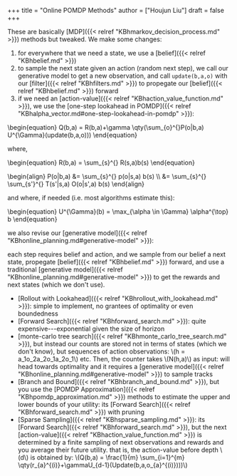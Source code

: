 +++
title = "Online POMDP Methods"
author = ["Houjun Liu"]
draft = false
+++

These are basically [MDP]({{< relref "KBhmarkov_decision_process.md" >}}) methods but tweaked. We make some changes:

1.  for everywhere that we need a state, we use a [belief]({{< relref "KBhbelief.md" >}})
2.  to sample the next state given an action (random next step), we call our generative model to get a new observation, and call `update(b,a,o)` with our [filter]({{< relref "KBhfilters.md" >}}) to propegate our [belief]({{< relref "KBhbelief.md" >}}) forward
3.  if we need an [action-value]({{< relref "KBhaction_value_function.md" >}}), we use the [one-step lookahead in POMDP]({{< relref "KBhalpha_vector.md#one-step-lookahead-in-pomdp" >}}):

\begin{equation}
Q(b,a) = R(b,a)+\gamma \qty(\sum\_{o}^{}P(o|b,a) U^{\Gamma}(update(b,a,o)))
\end{equation}

where,

\begin{equation}
R(b,a) = \sum\_{s}^{} R(s,a)b(s)
\end{equation}

\begin{align}
P(o|b,a) &= \sum\_{s}^{} p(o|s,a) b(s)  \\\\
&= \sum\_{s}^{} \sum\_{s'}^{} T(s'|s,a) O(o|s',a) b(s)
\end{align}

and where, if needed (i.e. most algorithms estimate this):

\begin{equation}
U^{\Gamma}(b) = \max\_{\alpha \in \Gamma} \alpha^{\top}  b
\end{equation}

we also revise our [generative model]({{< relref "KBhonline_planning.md#generative-model" >}}):

each step requires belief and action, and we sample from our belief a next state, propegate [belief]({{< relref "KBhbelief.md" >}}) forward, and use a traditional [generative model]({{< relref "KBhonline_planning.md#generative-model" >}}) to get the rewards and next states (which we don't use).

-   [Rollout with Lookahead]({{< relref "KBhrollout_with_lookahead.md" >}}): simple to implement, no grantees of optimality or even boundedness
-   [Forward Search]({{< relref "KBhforward_search.md" >}}): quite expensive---exponential given the size of horizon
-   [monte-carlo tree search]({{< relref "KBhmonte_carlo_tree_search.md" >}}), but instead our counts are stored not in terms of states (which we don't know), but sequences of action observations: \\(h = a\_1o\_2a\_2o\_1a\_2o\_1\\) etc. Then, the counter takes \\(N(h,a)\\) as input: will head towards optimality and it requires a [generative model]({{< relref "KBhonline_planning.md#generative-model" >}}) to sample tracks
-   [Branch and Bound]({{< relref "KBhbranch_and_bound.md" >}}), but you use the [POMDP Approximation]({{< relref "KBhpomdp_approximation.md" >}}) methods to estimate the upper and lower bounds of your utility: its [Forward Search]({{< relref "KBhforward_search.md" >}}) with pruning
-   [Sparse Sampling]({{< relref "KBhsparse_sampling.md" >}}): its [Forward Search]({{< relref "KBhforward_search.md" >}}), but the next [action-value]({{< relref "KBhaction_value_function.md" >}}) is determined by a finite sampling of next observations and rewards and you average their future utility. that is, the action-value before depth \\(d\\) is obtained by: \\(Q(b,a) = \frac{1}{m} \sum\_{i=1}^{m} \qty(r\_{a}^{(i)}+\gammaU\_{d-1}(Update(b,a,o\_{a}^{(i)})))\\)
